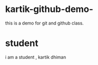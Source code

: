 # kartik-github-demo-
this is a demo for git and github  class.
# student 
i am a student , kartik dhiman 